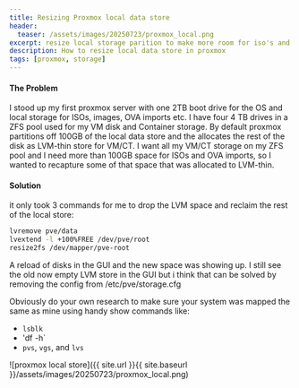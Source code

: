 ```yaml
---
title: Resizing Proxmox local data store
header:
  teaser: /assets/images/20250723/proxmox_local.png
excerpt: resize local storage parition to make more room for iso's and imports
description: How to resize local data store in proxmox 
tags: [proxmox, storage]
---
```


#### The Problem

I stood up my first proxmox server with one 2TB boot drive for the OS and local storage for ISOs, images, OVA imports etc. I have four 4 TB drives in a ZFS pool used for my VM disk and Container storage.  By default proxmox partitions off 100GB of the local data store and the allocates the rest of the disk as LVM-thin store for VM/CT.  I want all my VM/CT storage on my ZFS pool and I need more than 100GB space for ISOs and OVA imports, so I wanted to recapture some of that space that was allocated to LVM-thin. 

#### Solution
it only took 3 commands for me to drop the LVM space and reclaim the rest of the local store: 

```bash
lvremove pve/data
lvextend -l +100%FREE /dev/pve/root
resize2fs /dev/mapper/pve-root 
```
A reload of disks in the GUI and the new space was showing up.  I still see the old now empty LVM store in the GUI but i think that can be solved by removing the config from /etc/pve/storage.cfg

Obviously do your own research to make sure your system was mapped the same as mine using handy show commands like: 
- `lsblk`
- 'df -h`
- `pvs`, `vgs`, and `lvs`


![proxmox local store]({{ site.url }}{{ site.baseurl }}/assets/images/20250723/proxmox_local.png) 

